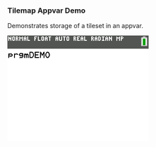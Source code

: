 ### Tilemap Appvar Demo

Demonstrates storage of a tileset in an appvar.

![Screenshot](screenshot.png)
